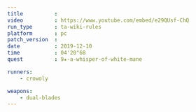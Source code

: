 ```yaml
---
title          :
video          : https://www.youtube.com/embed/e29QUsf-ChQ
run_type       : ta-wiki-rules
platform       : pc
patch_version  : 
date           : 2019-12-10
time           : 04'20"68
quest          : 9★-a-whisper-of-white-mane

runners:
    - crowoly

weapons:
    - dual-blades
---
```

